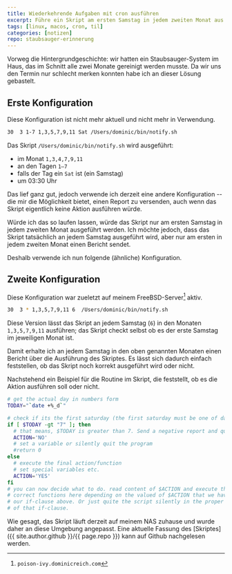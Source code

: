 ```yaml
---
title: Wiederkehrende Aufgaben mit cron ausführen
excerpt: Führe ein Skript am ersten Samstag in jedem zweiten Monat aus.
tags: [linux, macos, cron, til]
categories: [notizen]
repo: staubsauger-erinnerung
---
```


Vorweg die Hintergrundgeschichte: wir hatten ein Staubsauger-System im Haus, das
im Schnitt alle zwei Monate gereinigt werden musste. Da wir uns den Termin nur
schlecht merken konnten habe ich an dieser Lösung gebastelt.

## Erste Konfiguration

Diese Konfiguration ist nicht mehr aktuell und nicht mehr in Verwendung.

``` bash
30  3 1-7 1,3,5,7,9,11 Sat /Users/dominic/bin/notify.sh
```

Das Skript `/Users/dominic/bin/notify.sh` wird ausgeführt:

- im Monat `1,3,4,7,9,11`
- an den Tagen `1–7`
- falls der Tag ein `Sat` ist (ein Samstag)
- um 03:30 Uhr

Das lief ganz gut, jedoch verwende ich derzeit eine andere Konfiguration -- die
mir die Möglichkeit bietet, einen Report zu versenden, auch wenn das Skript
eigentlich keine Aktion ausführen würde.

Würde ich das so laufen lassen, würde das Skript nur am ersten Samstag in jedem
zweiten Monat ausgeführt werden. Ich möchte jedoch, dass das Skript tatsächlich
an jedem Samstag ausgeführt wird, aber nur am ersten in jedem zweiten Monat einen
Bericht sendet.

Deshalb verwende ich nun folgende (ähnliche) Konfiguration.

## Zweite Konfiguration

Diese Konfiguration war zueletzt auf meinem FreeBSD-Server[^server] aktiv.

[^server]: `poison-ivy.dominicreich.com`

``` bash
30  3 * 1,3,5,7,9,11 6  /Users/dominic/bin/notify.sh
```

Diese Version lässt das Skript an jedem Samstag (`6`) in den Monaten `1,3,5,7,9,11`
ausführen; das Skript checkt selbst ob es der erste Samstag im jeweiligen Monat ist.

Damit erhalte ich an jedem Samstag in den oben genannten Monaten einen Bericht
über die Ausführung des Skriptes. Es lässt sich dadurch einfach feststellen, ob
das Skript noch korrekt ausgeführt wird oder nicht.

Nachstehend ein Beispiel für die Routine im Skript, die feststellt, ob es die
Aktion ausführen soll oder nicht.

``` bash
# get the actual day in numbers form
TODAY="`date +%_d`"

# check if its the first saturday (the first saturday must be one of day 1-7)
if [ $TODAY -gt "7" ]; then
  # that means, $TODAY is greater than 7. Send a negative report and quit the script.
  ACTION='NO'
  # set a variable or silently quit the program
  #return 0
else
  # execute the final action/function
  # set special variables etc.
  ACTION='YES'
fi
# you can now decide what to do. read content of $ACTION and execute the
# correct functions here depending on the valued of $ACTION that we have set in
# our if-clause above. Or just quite the script silently in the proper branch
# of that if-clause.
```

Wie gesagt, das Skript läuft derzeit auf meinem NAS zuhause und wurde daher
an diese Umgebung angepasst. Eine aktuelle Fassung des
[Skriptes]({{ site.author.github }}/{{ page.repo }}) kann auf Github
nachgelesen werden.
